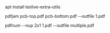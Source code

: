 
apt install texlive-extra-utils

pdfjam pcb-top.pdf pcb-bottom.pdf --outfile 1.pdf

pdfnum --nup 2x1 1.pdf --outfile multiple.pdf

